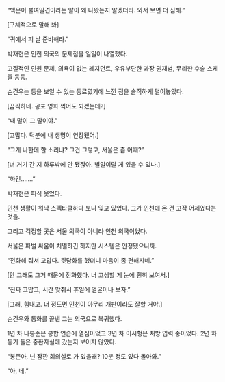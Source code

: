 “백문이 불여일견이라는 말이 왜 나왔는지 알겠더라. 와서 보면 더 심해.”

[구체적으로 말해 봐]

“귀에서 피 날 준비해라.”

박재현은 인천 의국의 문제점을 일일이 나열했다.

고질적인 인원 문제, 의욕이 없는 레지던트, 우유부단한 과장 권재범, 무리한 수술 스케줄 등등.

손건우는 등을 보일 수 있는 동료였기에 느낀 점을 솔직하게 털어놓았다.

[끔찍하네. 공포 영화 찍어도 되겠는데?]

“내 말이 그 말이야.”

[고맙다. 덕분에 내 생명이 연장됐어.]

“그게 나한테 할 소리냐? 그건 그렇고, 서울은 좀 어때?”

[너 거기 간 지 하루밖에 안 됐잖아. 별일이랄 게 있을 수 있나.]

“하긴…….”

박재현은 피식 웃었다.

인천 생활이 워낙 스펙타클하다 보니 잊고 있었다. 그가 인천에 온 건 고작 어제였다는 것을.

그리고 걱정할 곳은 서울 의국이 아니라 인천 의국이었다.

서울은 파벌 싸움이 치열하긴 하지만 시스템은 안정됐으니까.

“전화해 줘서 고맙다. 뒷담화를 했더니 마음이 좀 편해지네.”

[안 그래도 그거 때문에 전화했다. 너 고생할 게 눈에 훤히 보여서.]

“진짜 고맙고, 시간 맞춰서 휴일에 얼굴이나 보자.”

[그래, 힘내고. 너 정도면 인천이 아무리 개판이라도 잘할 거야.]

손건우와 통화를 끝낸 그는 의국으로 복귀했다.

1년 차 나봉준은 봉합 연습에 열심이었고 3년 차 이시형은 처방 입력 중이었다. 2년 차 동기 둘은 중환자실에 갔는지 보이지 않았다.

“봉준아, 넌 잠깐 회의실로 가 있을래? 10분 정도 있다 돌아와.”

“아, 네.”